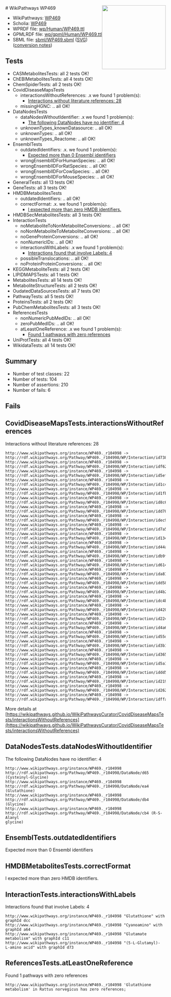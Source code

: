 <img style="float: right; width: 200px" src="../logo.png" />
# WikiPathways WP469

* WikiPathways: [WP469](https://identifiers.org/wikipathways:WP469)
* Scholia: [WP469](https://scholia.toolforge.org/wikipathways/WP469)
* WPRDF file: [wp/Human/WP469.ttl](../wp/Human/WP469.ttl)
* GPMLRDF file: [wp/gpml/Human/WP469.ttl](../wp/gpml/Human/WP469.ttl)
* SBML file: [sbml/WP469.sbml](../sbml/WP469.sbml) ([SVG](../sbml/WP469.svg)) ([conversion notes](../sbml/WP469.txt))

## Tests
* CASMetabolitesTests: all 2 tests OK!
* ChEBIMetabolitesTests: all 4 tests OK!
* ChemSpiderTests: all 2 tests OK!
* CovidDiseaseMapsTests
    * interactionsWithoutReferences: .x we found 1 problem(s):
        * [Interactions without literature references: 28](#9701cd08)
    * missingHGNC: .. all OK!
* DataNodesTests
    * dataNodesWithoutIdentifier: .x we found 1 problem(s):
        * [The following DataNodes have no identifier: 4](#d2d32fa3)
    * unknownTypes_knownDatasource: .. all OK!
    * unknownTypes: .. all OK!
    * unknownTypes_Reactome: .. all OK!
* EnsemblTests
    * outdatedIdentifiers: .x. we found 1 problem(s):
        * [Expected more than 0 Ensembl identifiers](#f44398b7)
    * wrongEnsemblIDForHumanSpecies: .. all OK!
    * wrongEnsemblIDForRatSpecies: .. all OK!
    * wrongEnsemblIDForCowSpecies: .. all OK!
    * wrongEnsemblIDForMouseSpecies: .. all OK!
* GeneralTests: all 13 tests OK!
* GeneTests: all 3 tests OK!
* HMDBMetabolitesTests
    * outdatedIdentifiers: .. all OK!
    * correctFormat: .x. we found 1 problem(s):
        * [I expected more than zero HMDB identifiers.](#ad154c1e)
* HMDBSecMetabolitesTests: all 3 tests OK!
* InteractionTests
    * noMetaboliteToNonMetaboliteConversions: .. all OK!
    * noNonMetaboliteToMetaboliteConversions: .. all OK!
    * noGeneProteinConversions: .. all OK!
    * nonNumericIDs: .. all OK!
    * interactionsWithLabels: .x we found 1 problem(s):
        * [Interactions found that involve Labels: 4](#630d267b)
    * possibleTranslocations: .. all OK!
    * noProteinProteinConversions: .. all OK!
* KEGGMetaboliteTests: all 2 tests OK!
* LIPIDMAPSTests: all 1 tests OK!
* MetabolitesTests: all 14 tests OK!
* MetaboliteStructureTests: all 2 tests OK!
* OudatedDataSourcesTests: all 7 tests OK!
* PathwayTests: all 5 tests OK!
* ProteinsTests: all 2 tests OK!
* PubChemMetabolitesTests: all 3 tests OK!
* ReferencesTests
    * nonNumericPubMedIDs: .. all OK!
    * zeroPubMedIDs: .. all OK!
    * atLeastOneReference: .x we found 1 problem(s):
        * [Found 1 pathways with zero references](#35eb778e)
* UniProtTests: all 4 tests OK!
* WikidataTests: all 14 tests OK!


## Summary

* Number of test classes: 22
* Number of tests: 104
* Number of assertions: 210
* Number of fails: 6

## Fails

<a name="9701cd08" />

## CovidDiseaseMapsTests.interactionsWithoutReferences

Interactions without literature references: 28
```
http://www.wikipathways.org/instance/WP469._r104998 -> http://rdf.wikipathways.org/Pathway/WP469._r104998/WP/Interaction/id7383c81b
http://www.wikipathways.org/instance/WP469._r104998 -> http://rdf.wikipathways.org/Pathway/WP469._r104998/WP/Interaction/idf624f029
http://www.wikipathways.org/instance/WP469._r104998 -> http://rdf.wikipathways.org/Pathway/WP469._r104998/WP/Interaction/id5ef0467a
http://www.wikipathways.org/instance/WP469._r104998 -> http://rdf.wikipathways.org/Pathway/WP469._r104998/WP/Interaction/id1c4eaa08
http://www.wikipathways.org/instance/WP469._r104998 -> http://rdf.wikipathways.org/Pathway/WP469._r104998/WP/Interaction/id1fbc6308
http://www.wikipathways.org/instance/WP469._r104998 -> http://rdf.wikipathways.org/Pathway/WP469._r104998/WP/Interaction/id8c66ccbb
http://www.wikipathways.org/instance/WP469._r104998 -> http://rdf.wikipathways.org/Pathway/WP469._r104998/WP/Interaction/idd78db26c
http://www.wikipathways.org/instance/WP469._r104998 -> http://rdf.wikipathways.org/Pathway/WP469._r104998/WP/Interaction/idec942f4b
http://www.wikipathways.org/instance/WP469._r104998 -> http://rdf.wikipathways.org/Pathway/WP469._r104998/WP/Interaction/id7a5d476d
http://www.wikipathways.org/instance/WP469._r104998 -> http://rdf.wikipathways.org/Pathway/WP469._r104998/WP/Interaction/id134a33b7
http://www.wikipathways.org/instance/WP469._r104998 -> http://rdf.wikipathways.org/Pathway/WP469._r104998/WP/Interaction/id44a1bb9e
http://www.wikipathways.org/instance/WP469._r104998 -> http://rdf.wikipathways.org/Pathway/WP469._r104998/WP/Interaction/idb9f8456a
http://www.wikipathways.org/instance/WP469._r104998 -> http://rdf.wikipathways.org/Pathway/WP469._r104998/WP/Interaction/id614d4ddb
http://www.wikipathways.org/instance/WP469._r104998 -> http://rdf.wikipathways.org/Pathway/WP469._r104998/WP/Interaction/ida810ebc4
http://www.wikipathways.org/instance/WP469._r104998 -> http://rdf.wikipathways.org/Pathway/WP469._r104998/WP/Interaction/idd58e9f6f
http://www.wikipathways.org/instance/WP469._r104998 -> http://rdf.wikipathways.org/Pathway/WP469._r104998/WP/Interaction/id4b2c87f
http://www.wikipathways.org/instance/WP469._r104998 -> http://rdf.wikipathways.org/Pathway/WP469._r104998/WP/Interaction/idc4ba376b
http://www.wikipathways.org/instance/WP469._r104998 -> http://rdf.wikipathways.org/Pathway/WP469._r104998/WP/Interaction/id420edde
http://www.wikipathways.org/instance/WP469._r104998 -> http://rdf.wikipathways.org/Pathway/WP469._r104998/WP/Interaction/id22453c28
http://www.wikipathways.org/instance/WP469._r104998 -> http://rdf.wikipathways.org/Pathway/WP469._r104998/WP/Interaction/id4a6edbf5
http://www.wikipathways.org/instance/WP469._r104998 -> http://rdf.wikipathways.org/Pathway/WP469._r104998/WP/Interaction/id55debcc3
http://www.wikipathways.org/instance/WP469._r104998 -> http://rdf.wikipathways.org/Pathway/WP469._r104998/WP/Interaction/id3b12b6b2
http://www.wikipathways.org/instance/WP469._r104998 -> http://rdf.wikipathways.org/Pathway/WP469._r104998/WP/Interaction/id365d87c2
http://www.wikipathways.org/instance/WP469._r104998 -> http://rdf.wikipathways.org/Pathway/WP469._r104998/WP/Interaction/id5a1fa066
http://www.wikipathways.org/instance/WP469._r104998 -> http://rdf.wikipathways.org/Pathway/WP469._r104998/WP/Interaction/iddd53d60d
http://www.wikipathways.org/instance/WP469._r104998 -> http://rdf.wikipathways.org/Pathway/WP469._r104998/WP/Interaction/id21976edd
http://www.wikipathways.org/instance/WP469._r104998 -> http://rdf.wikipathways.org/Pathway/WP469._r104998/WP/Interaction/id26257b01
http://www.wikipathways.org/instance/WP469._r104998 -> http://rdf.wikipathways.org/Pathway/WP469._r104998/WP/Interaction/idffa51ec1
```

More details at [https://wikipathways.github.io/WikiPathwaysCurator/CovidDiseaseMapsTests/interactionsWithoutReferences](https://wikipathways.github.io/WikiPathwaysCurator/CovidDiseaseMapsTests/interactionsWithoutReferences)

<a name="d2d32fa3" />

## DataNodesTests.dataNodesWithoutIdentifier

The following DataNodes have no identifier: 4
```
http://www.wikipathways.org/instance/WP469._r104998 http://rdf.wikipathways.org/Pathway/WP469._r104998/DataNode/d65 (Cysteinyl-Glycine)
http://www.wikipathways.org/instance/WP469._r104998 http://rdf.wikipathways.org/Pathway/WP469._r104998/DataNode/ea4 (Glutathione)
http://www.wikipathways.org/instance/WP469._r104998 http://rdf.wikipathways.org/Pathway/WP469._r104998/DataNode/db4 (Glycine)
http://www.wikipathways.org/instance/WP469._r104998 http://rdf.wikipathways.org/Pathway/WP469._r104998/DataNode/cb4 (R-S-Alanyl
glycine)
```

<a name="f44398b7" />

## EnsemblTests.outdatedIdentifiers

Expected more than 0 Ensembl identifiers
<a name="ad154c1e" />

## HMDBMetabolitesTests.correctFormat

I expected more than zero HMDB identifiers.
<a name="630d267b" />

## InteractionTests.interactionsWithLabels

Interactions found that involve Labels: 4
```
http://www.wikipathways.org/instance/WP469._r104998 "Glutathione" with graphId dcc
http://www.wikipathways.org/instance/WP469._r104998 "Cyanoamino" with graphId a64
http://www.wikipathways.org/instance/WP469._r104998 "Glutamate metabolism" with graphId c11
http://www.wikipathways.org/instance/WP469._r104998 "(5-L-Glutamyl)-
L-amino acid" with graphId d73
```

<a name="35eb778e" />

## ReferencesTests.atLeastOneReference

Found 1 pathways with zero references
```
http://www.wikipathways.org/instance/WP469._r104998 'Glutathione metabolism' in Rattus norvegicus has zero references; 
```

